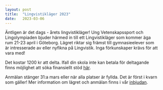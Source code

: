 ```yaml
---
layout: post
title:  "Lingvistikläger 2023"
date:   2023-03-06
---
```


Äntligen är det dags - årets lingvistikläger! Ung Vetenskapssport och Lingolympiaden bjuder härmed in till ett Lingvistikläger som kommer äga rum 21-23 april i Göteborg. Lägret riktar sig främst till gymnasieelever som är intresserade av eller nyfikna på Lingvistik. Inga förkunskaper krävs för att vara med!

Det kostar 1200 kr att delta. Ifall din skola inte kan betala för deltagande finns möjlighet att söka finansiellt stöd [här](https://forms.gle/AH4vzLMaKJ8a3zPt7).

Anmälan stänger 31:a mars eller när alla platser är fyllda. Det är först i kvarn som gäller! Mer information om lägret och anmälan finns i vår [inbjudan](/assets/event_invites/20230306_inbjudan_linglager.pdf).


